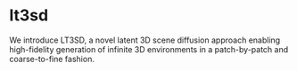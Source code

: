 # lt3sd
We introduce LT3SD, a novel latent 3D scene diffusion approach enabling high-fidelity generation of infinite 3D environments in a patch-by-patch and coarse-to-fine fashion.

